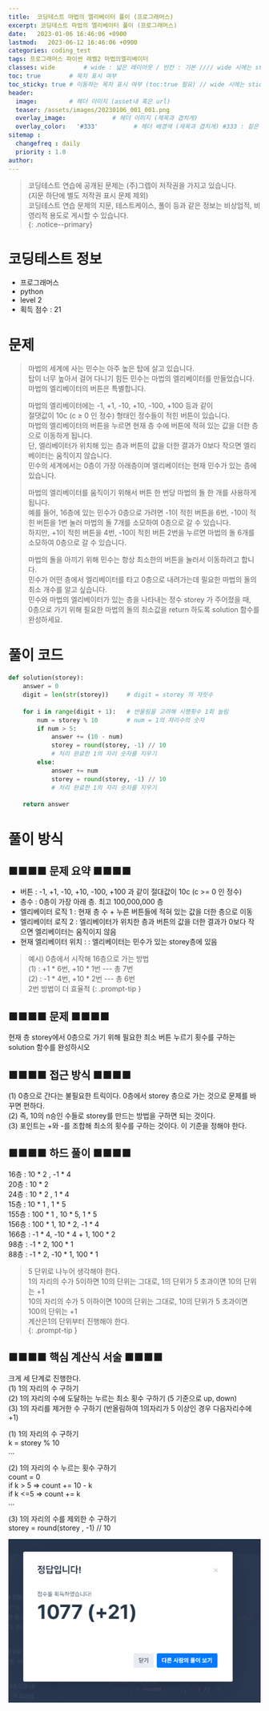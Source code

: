 ```yaml
---
title:  코딩테스트 마법의 엘리베이터 풀이 (프로그래머스)
excerpt: 코딩테스트 마법의 엘리베이터 풀이 (프로그래머스)
date:   2023-01-06 16:46:06 +0900
lastmod:   2023-06-12 16:46:06 +0900
categories: coding_test
tags: 프로그래머스 파이썬 레벨2 마법의엘리베이터
classes: wide        # wide : 넓은 레이아웃 / 빈칸 : 기본 //// wide 시에는 sticky toc 불가
toc: true        # 목차 표시 여부
toc_sticky: true # 이동하는 목차 표시 여부 (toc:true 필요) // wide 시에는 sticky toc 불가
header: 
  image:         # 헤더 이미지 (asset내 혹은 url)
  teaser: /assets/images/20230106_001_001.png
  overlay_image:             # 헤더 이미지 (제목과 겹치게)
  overlay_color:   '#333'          # 헤더 배경색 (제목과 겹치게) #333 : 짙은 회색
sitemap :
  changefreq : daily
  priority : 1.0
author:
---
```

<!--postNo: 20230106_001-->

> 코딩테스트 연습에 공개된 문제는 (주)그렙이 저작권을 가지고 있습니다.  
> (지문 하단에 별도 저작권 표시 문제 제외)  
> 코딩테스트 연습 문제의 지문, 테스트케이스, 풀이 등과 같은 정보는 비상업적, 비영리적 용도로 게시할 수 있습니다.  
{: .notice--primary}

# 코딩테스트 정보
* 프로그래머스
* python
* level 2
* 획득 점수 : 21

# 문제
<blockquote>
마법의 세계에 사는 민수는 아주 높은 탑에 살고 있습니다.<br>
탑이 너무 높아서 걸어 다니기 힘든 민수는 마법의 엘리베이터를 만들었습니다.<br>
마법의 엘리베이터의 버튼은 특별합니다.<br>

마법의 엘리베이터에는 -1, +1, -10, +10, -100, +100 등과 같이 <br>
절댓값이 10c (c ≥ 0 인 정수) 형태인 정수들이 적힌 버튼이 있습니다.<br>
마법의 엘리베이터의 버튼을 누르면 현재 층 수에 버튼에 적혀 있는 값을 더한 층으로 이동하게 됩니다.<br>
단, 엘리베이터가 위치해 있는 층과 버튼의 값을 더한 결과가 0보다 작으면 엘리베이터는 움직이지 않습니다.<br>
민수의 세계에서는 0층이 가장 아래층이며 엘리베이터는 현재 민수가 있는 층에 있습니다.<br>

마법의 엘리베이터를 움직이기 위해서 버튼 한 번당 마법의 돌 한 개를 사용하게 됩니다.<br>
예를 들어, 16층에 있는 민수가 0층으로 가려면 -1이 적힌 버튼을 6번, -10이 적힌 버튼을 1번 눌러 마법의 돌 7개를 소모하여 0층으로 갈 수 있습니다.<br>
하지만, +1이 적힌 버튼을 4번, -10이 적힌 버튼 2번을 누르면 마법의 돌 6개를 소모하여 0층으로 갈 수 있습니다.<br>

마법의 돌을 아끼기 위해 민수는 항상 최소한의 버튼을 눌러서 이동하려고 합니다.<br>
민수가 어떤 층에서 엘리베이터를 타고 0층으로 내려가는데 필요한 마법의 돌의 최소 개수를 알고 싶습니다.<br>
민수와 마법의 엘리베이터가 있는 층을 나타내는 정수 storey 가 주어졌을 때,<br>
0층으로 가기 위해 필요한 마법의 돌의 최소값을 return 하도록 solution 함수를 완성하세요.
<br>
</blockquote>

# 풀이 코드
```python
def solution(storey):
    answer = 0
    digit = len(str(storey))     # digit = storey 의 자릿수

    for i in range(digit + 1):   # 반올림을 고려해 시행횟수 1회 늘림
        num = storey % 10        # num = 1의 자리수의 숫자
        if num > 5:
            answer += (10 - num)
            storey = round(storey, -1) // 10
            # 처리 완료한 1의 자리 숫자를 지우기
        else:
            answer += num
            storey = round(storey, -1) // 10
            # 처리 완료한 1의 자리 숫자를 지우기

    return answer
```

# 풀이 방식
## ■■■■ 문제 요약 ■■■■
* 버튼 : -1, +1, -10, +10, -100, +100 과 같이 절대값이 10c (c >= 0 인 정수)  
* 층수 : 0층이 가장 아래 층. 최고 100,000,000 층
* 엘리베이터 로직 1 : 현재 층 수 + 누른 버튼들에 적혀 있는 값을 더한 층으로 이동  
* 엘리베이터 로직 2 : 엘리베이터가 위치한 층과 버튼의 값을 더한 결과가 0보다 작으면 엘리베이터는 움직이지 않음  
* 현재 엘리베이터 위치 :  : 엘리베이터는 민수가 있는 storey층에 있음  

> 예시) 0층에서 시작해 16층으로 가는 방법  
> (1) : +1 * 6번, +10 * 1번 --- 총 7번  
> (2) : -1 * 4번, +10 * 2번 --- 총 6번  
> 2번 방법이 더 효율적
{: .prompt-tip }

## ■■■■ 문제 ■■■■  
현재 층 storey에서 0층으로 가기 위해 필요한 최소 버튼 누르기 횟수를 구하는 solution 함수를 완성하시오  

## ■■■■ 접근 방식 ■■■■  
(1) 0층으로 간다는 불필요한 트릭이다. 0층에서 storey 층으로 가는 것으로 문제를 바꾸면 편하다.  
(2) 즉, 10의 n승인 수들로 storey를 만드는 방법을 구하면 되는 것이다.  
(3) 포인트는 +와 -를 조합해 최소의 횟수를 구하는 것이다. 이 기준을 정해야 한다. 

## ■■■■ 하드 풀이 ■■■■
16층 : 10 * 2 , -1 * 4  
20층 : 10 * 2  
24층 : 10 * 2 , 1 * 4  
15층 : 10 * 1 , 1 * 5  
155층 : 100 * 1 , 10 * 5, 1 * 5  
156층 : 100 * 1, 10 * 2, -1 * 4  
166층 : -1 * 4, -10 * 4 + 1, 100 * 2  
98층 : -1 * 2, 100 * 1  
88층 : -1 * 2, -10 * 1, 100 * 1  

> 5 단위로 나누어 생각해야 한다.  
> 1의 자리의 수가 5이하면 10의 단위는 그대로, 1의 단위가 5 초과이면 10의 단위는 +1  
> 10의 자리의 수가 5 이하이면 100의 단위는 그대로, 10의 단위가 5 초과이면 100의 단위는 +1   
> 계산은1의 단위부터 진행해야 한다.  
{: .prompt-tip }

## ■■■■ 핵심 계산식 서술 ■■■■  
크게 세 단계로 진행한다.  
(1) 1의 자리의 수 구하기  
(2) 1의 자리의 수에 도달하는 누르는 최소 횟수 구하기 (5 기준으로 up, down)  
(3) 1의 자리를 제거한 수 구하기 (반올림하여 1의자리가 5 이상인 경우 다음자리수에 +1)   
  
(1) 1의 자리의 수 구하기  
k = storey % 10  
...

(2) 1의 자리의 수 누르는 횟수 구하기  
count = 0  
if k > 5 => count += 10 - k  
if k <=5 => count += k  
...

(3) 1의 자리의 수를 제외한 수 구하기  
storey = round(storey , -1) // 10  

![](/assets/images/20230106_001_001.png)